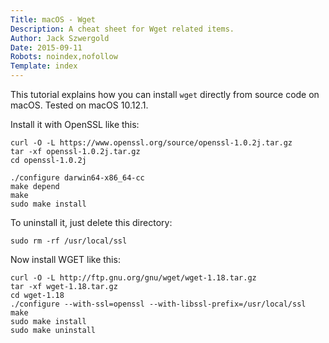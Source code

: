 ```yaml
---
Title: macOS - Wget
Description: A cheat sheet for Wget related items.
Author: Jack Szwergold
Date: 2015-09-11
Robots: noindex,nofollow
Template: index
---
```


This tutorial explains how you can install `wget` directly from source code on macOS. Tested on macOS 10.12.1.

Install it with OpenSSL like this:

    curl -O -L https://www.openssl.org/source/openssl-1.0.2j.tar.gz
    tar -xf openssl-1.0.2j.tar.gz
    cd openssl-1.0.2j

    ./configure darwin64-x86_64-cc
    make depend
    make
    sudo make install

To uninstall it, just delete this directory:

    sudo rm -rf /usr/local/ssl

Now install WGET like this:

    curl -O -L http://ftp.gnu.org/gnu/wget/wget-1.18.tar.gz
    tar -xf wget-1.18.tar.gz
    cd wget-1.18
    ./configure --with-ssl=openssl --with-libssl-prefix=/usr/local/ssl
    make
    sudo make install
    sudo make uninstall
